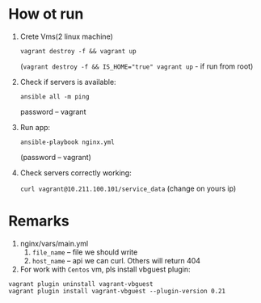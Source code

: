 # How ot run

1. Crete Vms(2 linux machine) 

   `vagrant destroy -f && vagrant up`

   (`vagrant destroy -f && IS_HOME="true" vagrant up` - if run from root)
2. Check if servers is available:

    ```ansible all -m ping```

    password – vagrant

3. Run app:

    `ansible-playbook nginx.yml`

    (password – vagrant)

4. Check servers correctly working:

    `curl vagrant@10.211.100.101/service_data` (change on yours ip)

# Remarks
1. nginx/vars/main.yml
   1. `file_name` – file we should write
   2. `host_name` – api we can curl. Others will return 404
2. For work with `Centos` vm, pls install vbguest plugin:

```
vagrant plugin uninstall vagrant-vbguest
vagrant plugin install vagrant-vbguest --plugin-version 0.21
```

